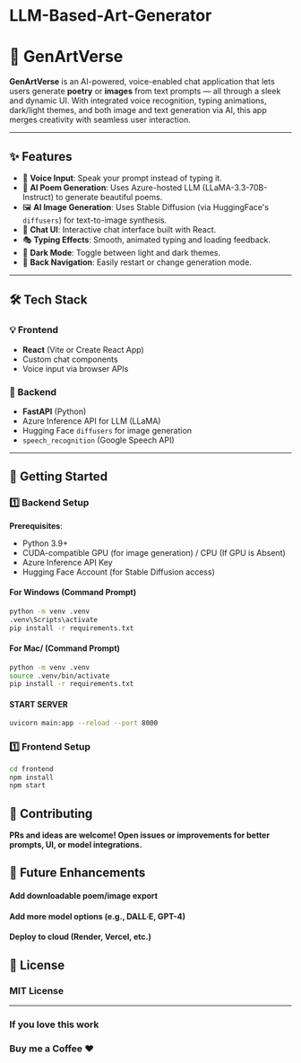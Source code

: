 # LLM-Based-Art-Generator

# 🎨 GenArtVerse

**GenArtVerse** is an AI-powered, voice-enabled chat application that lets users generate **poetry** or **images** from text prompts — all through a sleek and dynamic UI. With integrated voice recognition, typing animations, dark/light themes, and both image and text generation via AI, this app merges creativity with seamless user interaction.

---

## ✨ Features

- 🎤 **Voice Input**: Speak your prompt instead of typing it.
- 🧠 **AI Poem Generation**: Uses Azure-hosted LLM (LLaMA-3.3-70B-Instruct) to generate beautiful poems.
- 🖼️ **AI Image Generation**: Uses Stable Diffusion (via HuggingFace's `diffusers`) for text-to-image synthesis.
- 💬 **Chat UI**: Interactive chat interface built with React.
- 🎭 **Typing Effects**: Smooth, animated typing and loading feedback.
- 🌙 **Dark Mode**: Toggle between light and dark themes.
- 🔁 **Back Navigation**: Easily restart or change generation mode.

---

## 🛠️ Tech Stack

### 💡 Frontend

- **React** (Vite or Create React App)
- Custom chat components
- Voice input via browser APIs

### 🧠 Backend

- **FastAPI** (Python)
- Azure Inference API for LLM (LLaMA)
- Hugging Face `diffusers` for image generation
- `speech_recognition` (Google Speech API)


---

## 🚀 Getting Started

### 1️⃣ Backend Setup

**Prerequisites**:
- Python 3.9+
- CUDA-compatible GPU (for image generation) / CPU (If GPU is Absent)
- Azure Inference API Key
- Hugging Face Account (for Stable Diffusion access)

#### For Windows (Command Prompt)

```bash
python -m venv .venv
.venv\Scripts\activate
pip install -r requirements.txt

```

#### For Mac/ (Command Prompt)

```bash
python -m venv .venv
source .venv/bin/activate
pip install -r requirements.txt

```

#### START SERVER
```bash
uvicorn main:app --reload --port 8000

```

### 1️⃣ Frontend Setup

```bash
cd frontend
npm install
npm start

```

## 🤝 Contributing
**PRs and ideas are welcome! Open issues or improvements for better prompts, UI, or model integrations.**


## 🧠 Future Enhancements
#### Add downloadable poem/image export

#### Add more model options (e.g., DALL·E, GPT-4)

#### Deploy to cloud (Render, Vercel, etc.)

## 📜 License
### MIT License


---

### If you love this work
### Buy me a Coffee ❤️


